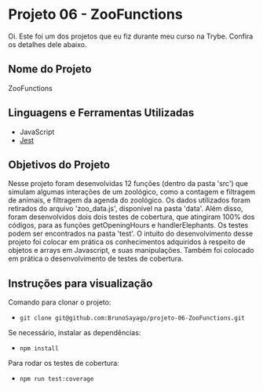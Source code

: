 # Projeto 06 - ZooFunctions

Oi. Este foi um dos projetos que eu fiz durante meu curso na Trybe. Confira os detalhes dele abaixo.




## Nome do Projeto
ZooFunctions
## Linguagens e Ferramentas Utilizadas

 - JavaScript
 - [Jest](https://jestjs.io/pt-BR/)


## Objetivos do Projeto
Nesse projeto foram desenvolvidas 12 funções (dentro da pasta 'src') que simulam algumas interações de um zoológico, como a contagem e filtragem de animais, e filtragem da agenda do zoológico. Os dados utilizados foram retirados do arquivo 'zoo_data.js', disponível na pasta 'data'. Além disso, foram desenvolvidos dois dois testes de cobertura, que atingiram 100% dos códigos, para as funções getOpeningHours e handlerElephants. Os testes podem ser encontrados na pasta 'test'. O intuito do desenvolvimento desse projeto foi colocar em prática os conhecimentos adquiridos à respeito de objetos e arrays em Javascript, e suas manipulações. Também foi colocado em prática o desenvolvimento de testes de cobertura.

## Instruções para visualização
Comando para clonar o projeto:
 - `git clone git@github.com:BrunoSayago/projeto-06-ZooFunctions.git`
 
Se necessário, instalar as dependências:
 - `npm install`
 
Para rodar os testes de cobertura:
 - `npm run test:coverage`
  
